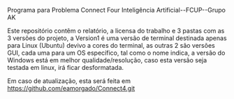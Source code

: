 Programa para Problema Connect Four
Inteligência Artificial--FCUP--Grupo AK



Este repositório contêm o relatório, a licensa do  trabalho e 3 pastas com as 3 versões do projeto, a Version1 é uma versão de terminal destinada apenas para Linux (Ubuntu) devivo a cores do terminal, as outras 2 são versões GUI, cada uma para um OS específico, tal como o nome indica, a versão do Windows está em melhor qualidade/resolução, caso esta versão seja testada em linux, irá ficar desformatada.

Em caso de atualização, esta será feita em https://github.com/eamorgado/Connect4.git

